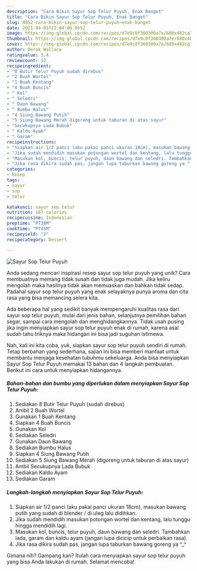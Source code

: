 ```yaml
---
description: "Cara Bikin Sayur Sop Telur Puyuh, Enak Banget"
title: "Cara Bikin Sayur Sop Telur Puyuh, Enak Banget"
slug: 4052-cara-bikin-sayur-sop-telur-puyuh-enak-banget
date: 2021-04-05T22:04:06.055Z
image: https://img-global.cpcdn.com/recipes/d7e9c8f360300a7e/680x482cq70/sayur-sop-telur-puyuh-foto-resep-utama.jpg
thumbnail: https://img-global.cpcdn.com/recipes/d7e9c8f360300a7e/680x482cq70/sayur-sop-telur-puyuh-foto-resep-utama.jpg
cover: https://img-global.cpcdn.com/recipes/d7e9c8f360300a7e/680x482cq70/sayur-sop-telur-puyuh-foto-resep-utama.jpg
author: Derek Wallace
ratingvalue: 3.4
reviewcount: 12
recipeingredient:
- "8 Butir Telur Puyuh sudah direbus"
- "2 Buah Wortel"
- "1 Buah Kentang"
- "4 Buah Buncis"
- " Kol"
- " Seledri"
- " Daun Bawang"
- " Bumbu Halus"
- "4 Siung Bawang Putih"
- "5 Siung Bawang Merah digoreng untuk taburan di atas sayur"
- "Secukupnya Lada Bubuk"
- " Kaldu Ayam"
- " Garam"
recipeinstructions:
- "Siapkan air 1/2 panci (aku pakai panci ukuran 18cm), masukan bawang putih yang sudah di blender / di uleg lalu didihkan."
- "Jika sudah mendidih masukan potongan wortel dan kentang, lalu tunggu hingga mendidih lagi."
- "Masukan kol, buncis, telur puyuh, daun bawang dan seledri. Tambahkan lada, garam dan kaldu ayam (jangan lupa dicicip untuk perbaikan rasa)."
- "Jika rasa dikira sudah pas, jangan lupa taburkan bawang goreng ya ^_^"
categories:
- Resep
tags:
- sayur
- sop
- telur

katakunci: sayur sop telur 
nutrition: 167 calories
recipecuisine: Indonesian
preptime: "PT38M"
cooktime: "PT45M"
recipeyield: "2"
recipecategory: Dessert

---
```



![Sayur Sop Telur Puyuh](https://img-global.cpcdn.com/recipes/d7e9c8f360300a7e/680x482cq70/sayur-sop-telur-puyuh-foto-resep-utama.jpg)

Anda sedang mencari inspirasi resep sayur sop telur puyuh yang unik? Cara membuatnya memang tidak susah dan tidak juga mudah. Jika keliru mengolah maka hasilnya tidak akan memuaskan dan bahkan tidak sedap. Padahal sayur sop telur puyuh yang enak selayaknya punya aroma dan cita rasa yang bisa memancing selera kita.

Ada beberapa hal yang sedikit banyak mempengaruhi kualitas rasa dari sayur sop telur puyuh, mulai dari jenis bahan, selanjutnya pemilihan bahan segar, sampai cara mengolah dan menghidangkannya. Tidak usah pusing jika ingin menyiapkan sayur sop telur puyuh enak di rumah, karena asal sudah tahu triknya maka hidangan ini bisa jadi suguhan istimewa.




Nah, kali ini kita coba, yuk, siapkan sayur sop telur puyuh sendiri di rumah. Tetap berbahan yang sederhana, sajian ini bisa memberi manfaat untuk membantu menjaga kesehatan tubuhmu sekeluarga. Anda bisa menyiapkan Sayur Sop Telur Puyuh memakai 13 bahan dan 4 langkah pembuatan. Berikut ini cara untuk menyiapkan hidangannya.

<!--inarticleads1-->

##### Bahan-bahan dan bumbu yang diperlukan dalam menyiapkan Sayur Sop Telur Puyuh:

1. Sediakan 8 Butir Telur Puyuh (sudah direbus)
1. Ambil 2 Buah Wortel
1. Gunakan 1 Buah Kentang
1. Siapkan 4 Buah Buncis
1. Gunakan  Kol
1. Sediakan  Seledri
1. Gunakan  Daun Bawang
1. Sediakan  Bumbu Halus
1. Siapkan 4 Siung Bawang Putih
1. Sediakan 5 Siung Bawang Merah (digoreng untuk taburan di atas sayur)
1. Ambil Secukupnya Lada Bubuk
1. Sediakan  Kaldu Ayam
1. Sediakan  Garam




<!--inarticleads2-->

##### Langkah-langkah menyiapkan Sayur Sop Telur Puyuh:

1. Siapkan air 1/2 panci (aku pakai panci ukuran 18cm), masukan bawang putih yang sudah di blender / di uleg lalu didihkan.
1. Jika sudah mendidih masukan potongan wortel dan kentang, lalu tunggu hingga mendidih lagi.
1. Masukan kol, buncis, telur puyuh, daun bawang dan seledri. Tambahkan lada, garam dan kaldu ayam (jangan lupa dicicip untuk perbaikan rasa).
1. Jika rasa dikira sudah pas, jangan lupa taburkan bawang goreng ya ^_^




Gimana nih? Gampang kan? Itulah cara menyiapkan sayur sop telur puyuh yang bisa Anda lakukan di rumah. Selamat mencoba!
